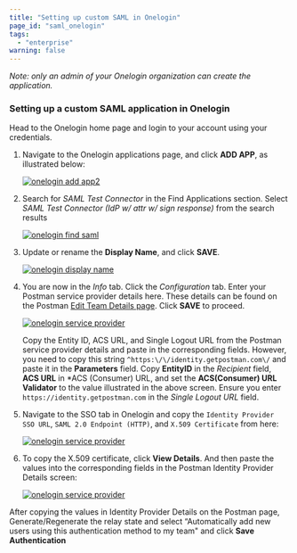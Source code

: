 ```yaml
---
title: "Setting up custom SAML in Onelogin"
page_id: "saml_onelogin"
tags: 
  - "enterprise"
warning: false
---
```


*Note: only an admin of your Onelogin organization can create the application.*

### Setting up a custom SAML application in Onelogin

Head to the Onelogin home page and login to your account using your credentials.

1. Navigate to the Onelogin applications page, and click **ADD APP**, as illustrated below:

   [![onelogin add app2](https://s3.amazonaws.com/postman-static-getpostman-com/postman-docs/Onelogin-Add-Apps2.png)](https://s3.amazonaws.com/postman-static-getpostman-com/postman-docs/Onelogin-Add-Apps2.png)
   

2. Search for *SAML Test Connector* in the Find Applications section. Select *SAML Test Connector (IdP w/ attr w/ sign response)* from the search results

    [![onelogin find saml](https://s3.amazonaws.com/postman-static-getpostman-com/postman-docs/Onelogin-Select-SAML1.png)](https://s3.amazonaws.com/postman-static-getpostman-com/postman-docs/Onelogin-Select-SAML1.png) 

3. Update or rename the **Display Name**, and click **SAVE**.

   [![onelogin display name](https://s3.amazonaws.com/postman-static-getpostman-com/postman-docs/Onelogin_display.png)](https://s3.amazonaws.com/postman-static-getpostman-com/postman-docs/Onelogin_display.png)

4. You are now in the *Info* tab. Click the *Configuration* tab. Enter your Postman service provider details here. These details can be found on the Postman [Edit Team Details page](https://go.postman.co/settings/team/general). Click **SAVE** to proceed.

   [![onelogin service provider](https://s3.amazonaws.com/postman-static-getpostman-com/postman-docs/Onelogin-IDP-Details2.png)](https://s3.amazonaws.com/postman-static-getpostman-com/postman-docs/Onelogin-IDP-Details2.png)

    Copy the Entity ID, ACS URL, and Single Logout URL from the Postman service provider details and paste in the corresponding fields. However, you need to copy this string `^https:\/\/identity.getpostman.com\/` and paste it in the **Parameters** field. Copy **EntityID** in the *Recipient* field, **ACS URL** in *ACS (Consumer) URL, and set the **ACS(Consumer) URL Validator** to the value illustrated in the above screen. Ensure you enter `https://identity.getpostman.com` in the *Single Logout URL* field. 

5. Navigate to the SSO tab in Onelogin and copy the `Identity Provider SSO URL`, `SAML 2.0 Endpoint (HTTP)`, and `X.509 Certificate` from here:

   [![onelogin service provider](https://s3.amazonaws.com/postman-static-getpostman-com/postman-docs/Onelogin-Copy-IDP-Details1.png)](https://s3.amazonaws.com/postman-static-getpostman-com/postman-docs/Onelogin-Copy-IDP-Details1.png)

6. To copy the X.509 certificate, click **View Details**. And then paste the values into the corresponding fields in the Postman Identity Provider Details screen: 

    [![onelogin service provider](https://s3.amazonaws.com/postman-static-getpostman-com/postman-docs/Onelogin-Postman-IDP-Details1.png)](https://s3.amazonaws.com/postman-static-getpostman-com/postman-docs/Onelogin-Copy-IDP-Details1.png)

After copying the values in Identity Provider Details on the Postman page, Generate/Regenerate the relay state and select “Automatically add new users using this authentication method to my team" and click **Save Authentication**
